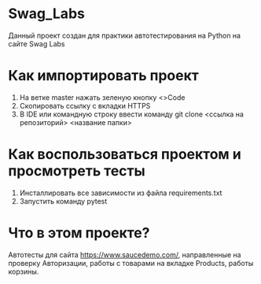 # Swag_Labs
Данный проект создан для практики автотестирования на Python на сайте Swag Labs

# Как импортировать проект
1. На ветке master нажать зеленую кнопку <>Code
2. Скопировать ссылку с вкладки HTTPS
3. В IDE или командную строку ввести команду git clone <ссылка на репозиторий> <название папки>

# Как воспользоваться проектом и просмотреть тесты
1. Инсталлировать все зависимости из файла requirements.txt
2. Запустить команду pytest

# Что в этом проекте?
Автотесты для сайта https://www.saucedemo.com/, направленные на проверку Авторизации, работы с товарами на вкладке Products, работы корзины.
